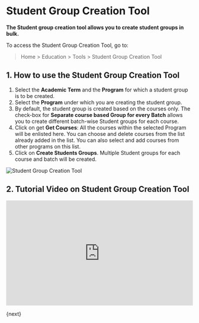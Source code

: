 <!-- add-breadcrumbs -->
# Student Group Creation Tool

**The Student group creation tool allows you to create student groups in bulk.**

To access the Student Group Creation Tool, go to:

> Home > Education > Tools > Student Group Creation Tool

## 1. How to use the Student Group Creation Tool

1. Select the **Academic Term** and the **Program** for which a student group is to be created.
1. Select the **Program** under which you are creating the student group.
1. By default, the student group is created based on the courses only. The check-box for **Separate course based Group for every Batch** allows you to create different batch-wise Student groups for each course.
1. Click on get **Get Courses**: All the courses within the selected Program will be enlisted here. You can choose and delete courses from the list already added in the list. You can also select and add courses from other programs on this list.
1. Click on **Create Students Groups**. Multiple Student groups for each course and batch will be created.

![Student Group Creation Tool](/docs/v12/assets/img/education/education-student-group-creation-tool.gif)

## 2. Tutorial Video on Student Group Creation Tool

<div>
    <style>.embed-container { position: relative; padding-bottom: 56.25%; height: 0; overflow: hidden; max-width: 100%; } .embed-container iframe, .embed-container object, .embed-container embed { position: absolute; top: 0; left: 0; width: 100%; height: 100%; }
    </style>
    <div class='embed-container'>
        <iframe src='https://www.youtube.com/embed/5K_smeeE1Q4?start=108' frameborder='0' allowfullscreen>
        </iframe>
    </div>
</div>

{next}